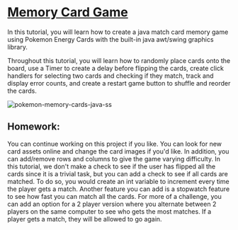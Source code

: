 # [Memory Card Game](https://youtu.be/FxDirbh3tXc)
 In this tutorial, you will learn how to create a java match card memory game using Pokemon Energy Cards with the built-in java awt/swing graphics library. 

Throughout this tutorial, you will learn how to randomly place cards onto the board, use a Timer to create a delay before flipping the cards, create click handlers for selecting two cards and checking if they match, track and display error counts, and create a restart game button to shuffle and reorder the cards.

![pokemon-memory-cards-java-ss](https://github.com/user-attachments/assets/c9755ff8-0b57-49fc-8ab5-d5d7dd42c3b6)

## Homework:
You can continue working on this project if you like. You can look for new card assets online and change the card images if you'd like. In addition, you can add/remove rows and columns to give the game varying difficulty. In this tutorial, we don't make a check to see if the user has flipped all the cards since it is a trivial task, but you can add a check to see if all cards are matched. To do so, you would create an int variable to increment every time the player gets a match. Another feature you can add is a stopwatch feature to see how fast you can match all the cards. For more of a challenge, you can add an option for a 2 player version where you alternate between 2 players on the same computer to see who gets the most matches. If a player gets a match, they will be allowed to go again.
